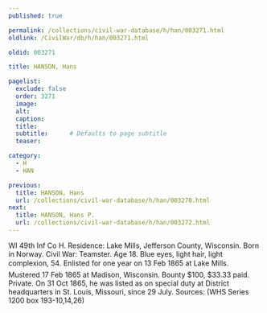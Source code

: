 ```yaml
---
published: true

permalink: /collections/civil-war-database/h/han/003271.html
oldlink: /CivilWar/db/h/han/003271.html

oldid: 003271

title: HANSON, Hans

pagelist:
  exclude: false
  order: 3271
  image: 
  alt:
  caption:
  title:
  subtitle:      # Defaults to page subtitle
  teaser:

category: 
  - H 
  - HAN

previous:
  title: HANSON, Hans
  url: /collections/civil-war-database/h/han/003270.html  
next:
  title: HANSON, Hans P.
  url: /collections/civil-war-database/h/han/003272.html   
---
```

WI 49th Inf Co H. Residence: Lake Mills, Jefferson County, Wisconsin. Born in Norway. Civil War: Teamster. Age 18. Blue eyes, light hair, light complexion, 5&#146;4&#148;. Enlisted for one year on 13 Feb 1865 at Lake Mills. Mustered 17 Feb 1865 at Madison, Wisconsin. Bounty $100, $33.33 paid. Private. On 31 Oct 1865, he was listed as on special duty at District headquarters in St. Louis, Missouri, since 29 July. Sources: (WHS Series 1200 box 193-10,14,26)